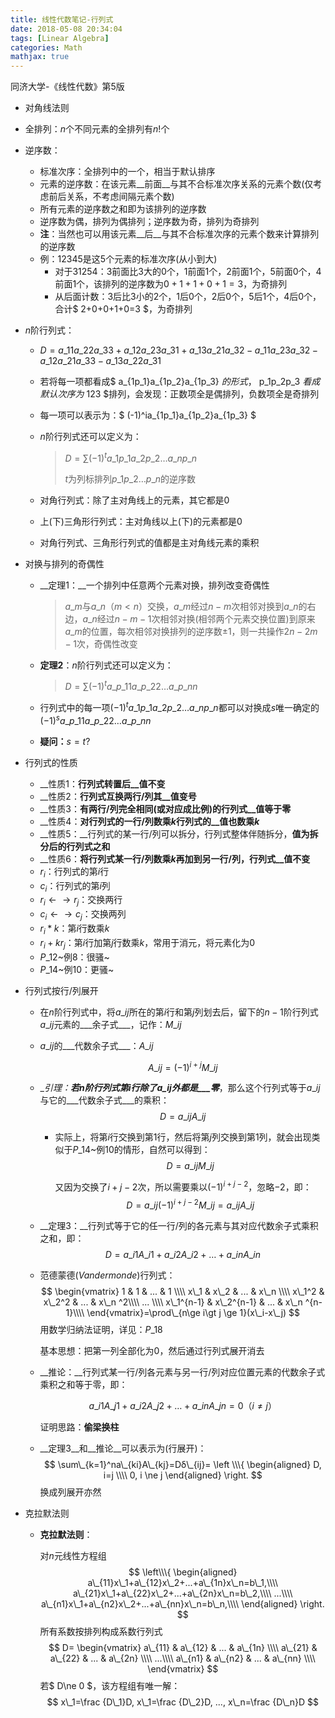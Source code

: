 ```yaml
---
title: 线性代数笔记-行列式
date: 2018-05-08 20:34:04
tags: [Linear Algebra]
categories: Math
mathjax: true
---
```

同济大学-《线性代数》第$5$版
<!-- more -->

- 对角线法则

- 全排列：$n$个不同元素的全排列有$n!$个

- 逆序数：

  - 标准次序：全排列中的一个，相当于默认排序
  - 元素的逆序数：在该元素__前面__与其不合标准次序关系的元素个数(仅考虑前后关系，不考虑间隔元素个数)
  - 所有元素的逆序数之和即为该排列的逆序数
  - 逆序数为偶，排列为偶排列；逆序数为奇，排列为奇排列
  - __注__：当然也可以用该元素__后__与其不合标准次序的元素个数来计算排列的逆序数
  - 例：$12345$是这$5$个元素的标准次序(从小到大)
    - 对于$31254$：$3$前面比$3$大的$0$个，$1$前面$1$个，$2$前面$1$个，$5$前面$0$个，$4$前面$1$个，该排列的逆序数为$0+1+1+0+1=3$，为奇排列
    - 从后面计数：$3$后比$3$小的$2$个，$1$后$0$个，$2$后$0$个，$5$后$1$个，$4$后$0$个，合计$ 2+0+0+1+0=3 $，为奇排列

- $n$阶行列式：

  - $D = a\_{11}a\_{22}a\_{33}+a\_{12}a\_{23}a\_{31}+a\_{13}a\_{21}a\_{32}-a\_{11}a\_{23}a\_{32}-a\_{12}a\_{21}a\_{33}-a\_{13}a\_{22}a\_{31}$

  - 若将每一项都看成$ a\_{1p\_1}a\_{1p\_2}a\_{1p\_3} $的形式，$ p\_1p\_2p\_3 $看成默认次序为$ 123 $排列，会发现：正数项全是偶排列，负数项全是奇排列

  - 每一项可以表示为：$ (-1)^ia_{1p\_1}a\_{1p\_2}a\_{1p\_3} $

  - $n$阶行列式还可以定义为：

    > $D=\sum(-1)^ta\_{1p\_1}a\_{2p\_2}…a\_{np\_n}$
    >
    > $t$为列标排列$p\_1p\_2…p\_n$的逆序数

  - 对角行列式：除了主对角线上的元素，其它都是$0$

  - 上(下)三角形行列式：主对角线以上(下)的元素都是$0$

  - 对角行列式、三角形行列式的值都是主对角线元素的乘积

- 对换与排列的奇偶性

  - __定理1：__一个排列中任意两个元素对换，排列改变奇偶性

    > $a\_m$与$a\_n（m<n）$交换，$a\_m$经过$n-m$次相邻对换到$a\_n$的右边，$a\_n$经过$n-m-1$次相邻对换(相邻两个元素交换位置)到原来$a\_m$的位置，每次相邻对换排列的逆序数$±1$，则一共操作$2n-2m-1$次，奇偶性改变

  - __定理2__：$n$阶行列式还可以定义为：

    > $D=\sum(-1)^ta\_{p\_11}a\_{p\_22}…a\_{p\_nn}$

  - 行列式中的每一项$(-1)^ta\_{1p\_1}a\_{2p\_2}…a\_{np\_n}$都可以对换成$s$唯一确定的$(-1)^sa\_{p\_11}a\_{p\_22}…a\_{p\_nn}$

  - __疑问：__$s = t ?$

- 行列式的性质

  - __性质1：__行列式转置后__值不变__
  - __性质2：__行列式互换两行/列其__值变号__
  - __性质3：__有两行/列完全相同(__或对应成比例__)的行列式__值等于零__
  - __性质4：__对行列式的一行/列数乘$k$行列式的__值也数乘$k$__
  - __性质5：__行列式的某一行/列可以拆分，行列式整体伴随拆分，__值为拆分后的行列式之和__
  - __性质6：__将行列式某一行/列数乘$k$再加到另一行/列，行列式__值不变__
  - $r_i$：行列式的第$i$行
  - $c_i$：行列式的第$i$列
  - $r_i←→r_j$：交换两行
  - $c_i←→c_j$：交换两列
  - $r_i*k$：第$i$行数乘$k$
  - $r_i+kr_j$：第$i$行加第$j$行数乘$k$，常用于消元，将元素化为$0$
  - $P\_{12}$~例8：很骚~
  - $P\_{14}$~例10：更骚~

- 行列式按行/列展开

    - 在$n$阶行列式中，将$a\_{ij}$所在的第$i$行和第$j$列划去后，留下的$n-1$阶行列式$a\_{ij}$元素的___余子式___，记作：$M\_{ij}$

    - $a\_{ij}$的___代数余子式___：$A\_{ij}$

      $$A\_{ij} = (-1)^{i+j}M\_{ij}$$

    - __引理：__若$n$阶行列式第$i$行除了$a\_{ij}$外都是___零___，那么这个行列式等于$a\_{ij}$与它的___代数余子式___的乘积：$$D=a\_{ij}A\_{ij}$$

      - 实际上，将第$i$行交换到第$1$行，然后将第$j$列交换到第$1$列，就会出现类似于$P\_{14}$~例10的情形，自然可以得到：$$D=a\_{ij}M\_{ij}$$

        又因为交换了$i+j-2$次，所以需要乘以$(-1)^{i+j-2}$，忽略$-2$，即：$$D=a\_{ij}(-1)^{i+j-2}M\_{ij}=a\_{ij}A\_{ij}$$

    - __定理3：__行列式等于它的任一行/列的各元素与其对应代数余子式乘积之和，即：$$D=a\_{i1}A\_{i1}+a\_{i2}A\_{i2}+…+a\_{in}A\_{in}$$

    - 范德蒙德($Vandermonde$)行列式：
      $$
      \begin{vmatrix}
      1 & 1 & ... & 1 \\\\
      x\_1 & x\_2 & ... & x\_n \\\\
      x\_1^2 & x\_2^2 & ... & x\_n ^2\\\\
      ... \\\\
      x\_1^{n-1} & x\_2^{n-1} & ... & x\_n ^{n-1}\\\\
      \end{vmatrix}=\prod\_{n\ge i\gt j \ge 1}(x\_i-x\_j)
      $$
      用数学归纳法证明，详见：$P\_{18}$

      基本思想：把第一列全部化为$0$，然后通过行列式展开消去

    - __推论：__行列式某一行/列各元素与另一行/列对应位置元素的代数余子式乘积之和等于零，即：

      $$a\_{i1}A\_{j1}+a\_{i2}A\_{j2}+…+a\_{in}A\_{jn}=0（i\ne j）$$

      证明思路：__偷梁换柱__

    - __定理3__和__推论__可以表示为(行展开)：
      $$
      \sum\_{k=1}^na\_{ki}A\_{kj}=Dδ\_{ij}=
      \left \\\{
      \begin{aligned}
      D, i=j \\\\
      0, i \ne j
      \end{aligned}
      \right.
      $$
      换成列展开亦然

- 克拉默法则

    - __克拉默法则__：

        对$n$元线性方程组
        $$
        \left\\\{
        \begin{aligned}
        a\_{11}x\_1+a\_{12}x\_2+...+a\_{1n}x\_n=b\_1,\\\\
        a\_{21}x\_1+a\_{22}x\_2+...+a\_{2n}x\_n=b\_2,\\\\
        ...\\\\
        a\_{n1}x\_1+a\_{n2}x\_2+...+a\_{nn}x\_n=b\_n,\\\\
        \end{aligned}
        \right.
        $$
        所有系数按排列构成系数行列式
        $$
        D=
        \begin{vmatrix}
        a\_{11} & a\_{12} & ... & a\_{1n} \\\\
        a\_{21} & a\_{22} & ... & a\_{2n} \\\\
        ...\\\\
        a\_{n1} & a\_{n2} & ... & a\_{nn} \\\\
        \end{vmatrix}
        $$
        若$ D\ne 0 $，该方程组有唯一解：
        $$
        x\_1=\frac {D\_1}D, x\_1=\frac {D\_2}D, ..., x\_n=\frac {D\_n}D
        $$
        